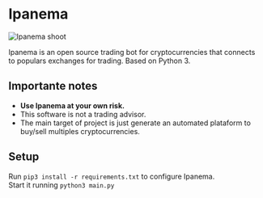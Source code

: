 # Ipanema

![Ipanema shoot](https://timeout.portal5g-media.com/contentFiles/image/rj/br/hoteis/Luxo/fasanohotel.jpg)

Ipanema is an open source trading bot for cryptocurrencies that connects to populars exchanges for trading.
Based on Python 3.

## Importante notes

* **Use Ipanema at your own risk.**
* This software is not a trading advisor.
* The main target of project is just generate an automated plataform to buy/sell multiples cryptocurrencies.

## Setup
Run ```pip3 install -r requirements.txt``` to configure Ipanema. <br />
Start it running ```python3 main.py```
